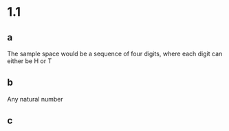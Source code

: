# 1.1
## a
The sample space would be a sequence of four digits, where each digit can either be H or T

## b
Any natural number

## c
